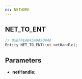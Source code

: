 ```yaml
---
ns: NETWORK
---
```

## NET_TO_ENT

```c
// 0xBFFEAB45A9A9094A
Entity NET_TO_ENT(int netHandle);
```

## Parameters
* **netHandle**:
